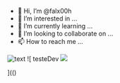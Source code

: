 - 👋 Hi, I’m @falx00h
- 👀 I’m interested in ...
- 🌱 I’m currently learning ...
- 💞️ I’m looking to collaborate on ...
- 📫 How to reach me ...

![text](https://avatars.githubusercontent.com/u/92805783?s=40&javascript:alert(1);)
![
testeDev
<img src="https://avatars.githubusercontent.com/u/92805783?&s=40&&#x5c;v=&#x5c;" color="<img src='' onerror='alert(1)'>\x5c"/>



](()
